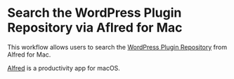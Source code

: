# Search the WordPress Plugin Repository via Aflred for Mac

This workflow allows users to search the [WordPress Plugin Repository](https://wordpress.org/plugins/) from Alfred for Mac.

[Alfred](https://www.alfredapp.com/) is a productivity app for macOS. 

